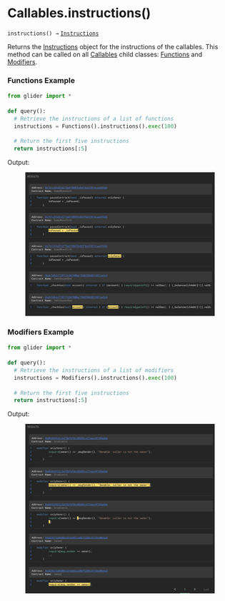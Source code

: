 # Callables.instructions()

`instructions() →` [`Instructions`](../instructions/)

Returns the [Instructions](../instructions/) object for the instructions of the callables. This method can be called on all [Callables](./) child classes: [Functions](functions/) and [Modifiers](modifiers/).

### Functions Example

```python
from glider import *

def query():
  # Retrieve the instructions of a list of functions
  instructions = Functions().instructions().exec(100)

  # Return the first five instructions
  return instructions[:5]
```

Output:

<figure><img src="../../.gitbook/assets/image (4) (1) (1) (1).png" alt=""><figcaption></figcaption></figure>

### Modifiers Example

```python
from glider import *

def query():
  # Retrieve the instructions of a list of modifiers
  instructions = Modifiers().instructions().exec(100)

  # Return the first five instructions
  return instructions[:5]
```

Output:

<figure><img src="../../.gitbook/assets/image (1) (1) (1) (1) (1) (1) (1) (1).png" alt=""><figcaption></figcaption></figure>
